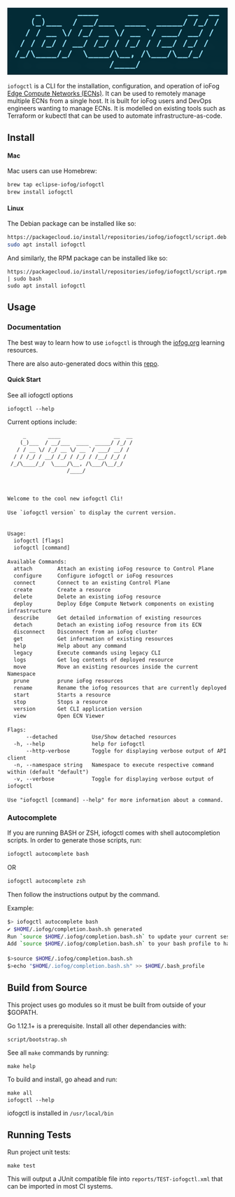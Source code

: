 ![iofogctl-logo](iofogctl-logo.png?raw=true "iofogctl logo")

`iofogctl` is a CLI for the installation, configuration, and operation of ioFog 
[Edge Compute Networks (ECNs)](https://iofog.org/docs/2.0.0/getting-started/core-concepts.html).
It can be used to remotely manage multiple ECNs from a single host. It is built for ioFog users and DevOps engineers 
wanting to manage ECNs. It is modelled on existing tools such as Terraform or kubectl that can be used to automate
infrastructure-as-code.

## Install

#### Mac

Mac users can use Homebrew:

```bash
brew tap eclipse-iofog/iofogctl
brew install iofogctl
```

#### Linux

The Debian package can be installed like so:
```bash
https://packagecloud.io/install/repositories/iofog/iofogctl/script.deb.sh | sudo bash
sudo apt install iofogctl
```

And similarly, the RPM package can be installed like so:
```
https://packagecloud.io/install/repositories/iofog/iofogctl/script.rpm.sh | sudo bash
sudo apt install iofogctl
```

## Usage

### Documentation

The best way to learn how to use `iofogctl` is through the [iofog.org](https://iofog.org/docs/2.0.0/getting-started/quick-start.html) learning resources.

There are also auto-generated docs within this [repo](./docs/md).

#### Quick Start

See all iofogctl options

```
iofogctl --help
```

Current options include:

```
     _       ____                 __  __    
    (_)___  / __/___  ____  _____/ /_/ /         
   / / __ \/ /_/ __ \/ __ `/ ___/ __/ /   
  / / /_/ / __/ /_/ / /_/ / /__/ /_/ /           
 /_/\____/_/  \____/\__, /\___/\__/_/  
                   /____/                   



Welcome to the cool new iofogctl Cli!

Use `iofogctl version` to display the current version.


Usage:
  iofogctl [flags]
  iofogctl [command]

Available Commands:
  attach        Attach an existing ioFog resource to Control Plane
  configure     Configure iofogctl or ioFog resources
  connect       Connect to an existing Control Plane
  create        Create a resource
  delete        Delete an existing ioFog resource
  deploy        Deploy Edge Compute Network components on existing infrastructure
  describe      Get detailed information of existing resources
  detach        Detach an existing ioFog resource from its ECN
  disconnect    Disconnect from an ioFog cluster
  get           Get information of existing resources
  help          Help about any command
  legacy        Execute commands using legacy CLI
  logs          Get log contents of deployed resource
  move          Move an existing resources inside the current Namespace
  prune         prune ioFog resources
  rename        Rename the iofog resources that are currently deployed
  start         Starts a resource
  stop          Stops a resource
  version       Get CLI application version
  view          Open ECN Viewer

Flags:
      --detached           Use/Show detached resources
  -h, --help               help for iofogctl
      --http-verbose       Toggle for displaying verbose output of API client
  -n, --namespace string   Namespace to execute respective command within (default "default")
  -v, --verbose            Toggle for displaying verbose output of iofogctl

Use "iofogctl [command] --help" for more information about a command.

```

### Autocomplete

If you are running BASH or ZSH, iofogctl comes with shell autocompletion scripts.
In order to generate those scripts, run:

```bash
iofogctl autocomplete bash
```
OR

```bash
iofogctl autocomplete zsh
```

Then follow the instructions output by the command.

Example:
```bash
$> iofogctl autocomplete bash
✔ $HOME/.iofog/completion.bash.sh generated
Run `source $HOME/.iofog/completion.bash.sh` to update your current session
Add `source $HOME/.iofog/completion.bash.sh` to your bash profile to have it saved

$>source $HOME/.iofog/completion.bash.sh
$>echo "$HOME/.iofog/completion.bash.sh" >> $HOME/.bash_profile
```

## Build from Source

This project uses go modules so it must be built from outside of your $GOPATH.

Go 1.12.1+ is a prerequisite. Install all other dependancies with:
```
script/bootstrap.sh
```

See all `make` commands by running:
```
make help
```

To build and install, go ahead and run:
```
make all
iofogctl --help
```

iofogctl is installed in `/usr/local/bin`

## Running Tests

Run project unit tests:
```
make test
```

This will output a JUnit compatible file into `reports/TEST-iofogctl.xml` that can be imported in most CI systems.
